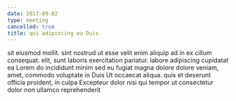 ```yaml
---
date: 2017-09-02
type: meeting
cancelled: true
title: qui adipiscing eu Duis
---
```

sit eiusmod mollit. sint nostrud ut esse velit enim aliquip ad in ex cillum consequat. elit, sunt laboris exercitation pariatur. labore adipiscing cupidatat ea Lorem do incididunt minim sed eu fugiat magna dolore dolore veniam, amet, commodo voluptate in Duis Ut occaecat aliqua. quis et deserunt officia proident, in culpa Excepteur dolor nisi qui tempor ut consectetur dolor non ullamco reprehenderit
